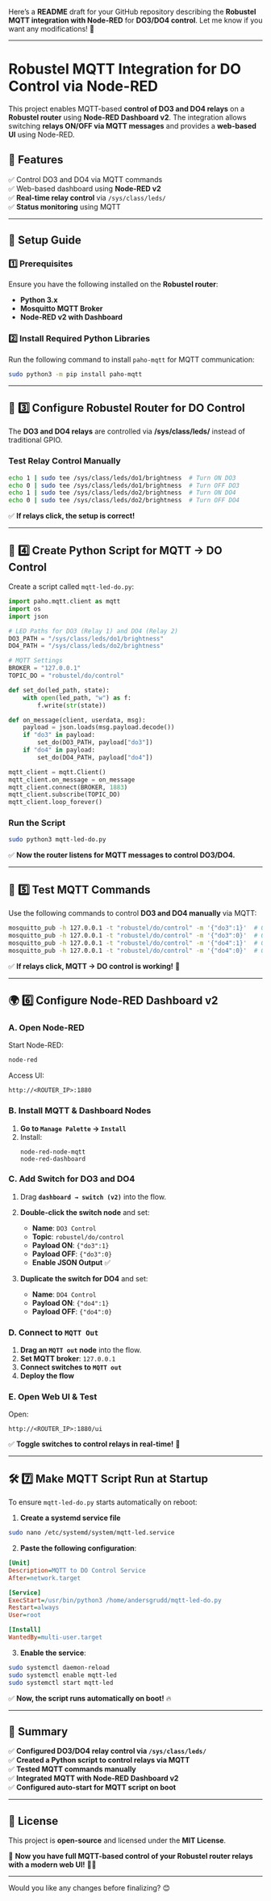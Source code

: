Here’s a **README** draft for your GitHub repository describing the **Robustel MQTT integration with Node-RED** for **DO3/DO4 control**. Let me know if you want any modifications! 🚀  

---

# **Robustel MQTT Integration for DO Control via Node-RED**  

This project enables MQTT-based **control of DO3 and DO4 relays** on a **Robustel router** using **Node-RED Dashboard v2**. The integration allows switching **relays ON/OFF via MQTT messages** and provides a **web-based UI** using Node-RED.

## **📌 Features**  
✅ Control DO3 and DO4 via MQTT commands  
✅ Web-based dashboard using **Node-RED v2**  
✅ **Real-time relay control** via `/sys/class/leds/`  
✅ **Status monitoring** using MQTT  

---

## **🚀 Setup Guide**  

### **1️⃣ Prerequisites**  
Ensure you have the following installed on the **Robustel router**:  
- **Python 3.x**  
- **Mosquitto MQTT Broker**  
- **Node-RED v2 with Dashboard**  

### **2️⃣ Install Required Python Libraries**  
Run the following command to install `paho-mqtt` for MQTT communication:  
```bash
sudo python3 -m pip install paho-mqtt
```

---

## **🔧 3️⃣ Configure Robustel Router for DO Control**  
The **DO3 and DO4 relays** are controlled via **/sys/class/leds/** instead of traditional GPIO.

### **Test Relay Control Manually**  
```bash
echo 1 | sudo tee /sys/class/leds/do1/brightness  # Turn ON DO3
echo 0 | sudo tee /sys/class/leds/do1/brightness  # Turn OFF DO3
echo 1 | sudo tee /sys/class/leds/do2/brightness  # Turn ON DO4
echo 0 | sudo tee /sys/class/leds/do2/brightness  # Turn OFF DO4
```
✅ **If relays click, the setup is correct!**

---

## **📝 4️⃣ Create Python Script for MQTT → DO Control**  

Create a script called `mqtt-led-do.py`:  
```python
import paho.mqtt.client as mqtt
import os
import json

# LED Paths for DO3 (Relay 1) and DO4 (Relay 2)
DO3_PATH = "/sys/class/leds/do1/brightness"
DO4_PATH = "/sys/class/leds/do2/brightness"

# MQTT Settings
BROKER = "127.0.0.1"
TOPIC_DO = "robustel/do/control"

def set_do(led_path, state):
    with open(led_path, "w") as f:
        f.write(str(state))

def on_message(client, userdata, msg):
    payload = json.loads(msg.payload.decode())
    if "do3" in payload:
        set_do(DO3_PATH, payload["do3"])
    if "do4" in payload:
        set_do(DO4_PATH, payload["do4"])

mqtt_client = mqtt.Client()
mqtt_client.on_message = on_message
mqtt_client.connect(BROKER, 1883)
mqtt_client.subscribe(TOPIC_DO)
mqtt_client.loop_forever()
```

### **Run the Script**  
```bash
sudo python3 mqtt-led-do.py
```
✅ **Now the router listens for MQTT messages to control DO3/DO4.**  

---

## **📡 5️⃣ Test MQTT Commands**
Use the following commands to control **DO3 and DO4 manually** via MQTT:  
```bash
mosquitto_pub -h 127.0.0.1 -t "robustel/do/control" -m '{"do3":1}'  # ON DO3
mosquitto_pub -h 127.0.0.1 -t "robustel/do/control" -m '{"do3":0}'  # OFF DO3
mosquitto_pub -h 127.0.0.1 -t "robustel/do/control" -m '{"do4":1}'  # ON DO4
mosquitto_pub -h 127.0.0.1 -t "robustel/do/control" -m '{"do4":0}'  # OFF DO4
```
✅ **If relays click, MQTT → DO control is working!** 🎉  

---

## **🌍 6️⃣ Configure Node-RED Dashboard v2**
### **A. Open Node-RED**
Start Node-RED:
```bash
node-red
```
Access UI:
```
http://<ROUTER_IP>:1880
```

### **B. Install MQTT & Dashboard Nodes**
1. **Go to `Manage Palette` → `Install`**  
2. Install:  
   ```
   node-red-node-mqtt
   node-red-dashboard
   ```

### **C. Add Switch for DO3 and DO4**
1. Drag **`dashboard → switch (v2)`** into the flow.  
2. **Double-click the switch node** and set:
   - **Name**: `DO3 Control`
   - **Topic**: `robustel/do/control`
   - **Payload ON**: `{"do3":1}`
   - **Payload OFF**: `{"do3":0}`
   - **Enable JSON Output** ✅  

3. **Duplicate the switch for DO4** and set:
   - **Name**: `DO4 Control`
   - **Payload ON**: `{"do4":1}`
   - **Payload OFF**: `{"do4":0}`  

### **D. Connect to `MQTT Out`**
1. **Drag an `MQTT out` node** into the flow.
2. **Set MQTT broker**: `127.0.0.1`
3. **Connect switches to `MQTT out`**
4. **Deploy the flow**

### **E. Open Web UI & Test**
Open:
```
http://<ROUTER_IP>:1880/ui
```
✅ **Toggle switches to control relays in real-time!** 🎨  

---

## **🛠 7️⃣ Make MQTT Script Run at Startup**
To ensure `mqtt-led-do.py` starts automatically on reboot:

1. **Create a systemd service file**  
```bash
sudo nano /etc/systemd/system/mqtt-led.service
```
2. **Paste the following configuration**:
```ini
[Unit]
Description=MQTT to DO Control Service
After=network.target

[Service]
ExecStart=/usr/bin/python3 /home/andersgrudd/mqtt-led-do.py
Restart=always
User=root

[Install]
WantedBy=multi-user.target
```
3. **Enable the service**:
```bash
sudo systemctl daemon-reload
sudo systemctl enable mqtt-led
sudo systemctl start mqtt-led
```
✅ **Now, the script runs automatically on boot!** 🔥  

---

## **📌 Summary**
✅ **Configured DO3/DO4 relay control via `/sys/class/leds/`**  
✅ **Created a Python script to control relays via MQTT**  
✅ **Tested MQTT commands manually**  
✅ **Integrated MQTT with Node-RED Dashboard v2**  
✅ **Configured auto-start for MQTT script on boot**  

---

## **📜 License**
This project is **open-source** and licensed under the **MIT License**.

🚀 **Now you have full MQTT-based control of your Robustel router relays with a modern web UI!** 🎉🔥  

---

Would you like any changes before finalizing? 😊
